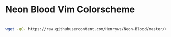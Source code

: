 # Neon Blood Vim Colorscheme

<h3><img src="https://github.com/Henryws/Neon-Blood/raw/master/screenshots/Neon-Blood-Vim.png" alt="" /></h3>

```bash
wget -qO- https://raw.githubusercontent.com/Henryws/Neon-Blood/master/Vim/install.sh | bash
```
